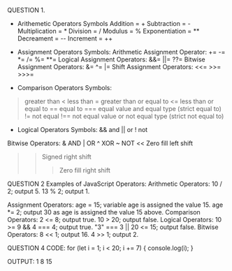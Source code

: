 QUESTION 1. 
* Arithemetic Operators Symbols
Addition = +
Subtraction = -
Multiplication = *
Division = /
Modulus = %
Exponentiation = **
Decreament = --
Increment = ++

* Assignment Operators Symbols:
Arithmetic Assignment Operator: += -= *= /= %= **=
Logical Assignment Operators: &&= ||= ??=
Bitwise Assignment Operators: &= ^= |=
Shift Assignment Operators: <<= >>= >>>=

* Comparison Operators Symbols:
> greater than
< less than
>= greater than or equal to
<= less than or equal to
== equal to
=== equal value and equal type (strict equal to)
!= not equal
!== not equal value or not equal type (strict not equal to)

* Logical Operators Symbols:
&& and
|| or
! not

Bitwise Operators:
& AND
| OR
^ XOR
~ NOT
<< Zero fill left shift
>> Signed right shift
>>> Zero fill right shift


QUESTION 2
 Examples of JavaScript Operators:
Arithmetic Operators:
10 / 2; output 5.
13 % 2; output 1.

Assignment Operators:
age = 15; variable age is assigned the value 15.
age *= 2; output 30 as age is assigned the value 15 above.
Comparison Operators:
2 <= 8; output true.
10 > 20; output false.
Logical Operators:
10 >= 9 && 4 === 4; output true.
"3" === 3 || 20 <= 15; output false.
Bitwise Operators:
8 << 1; output 16.
4 >> 1; output 2.

QUESTION 4
 CODE:
for (let i = 1; i < 20; i += 7) {
    console.log(i);
}

OUTPUT:
1
8
15




